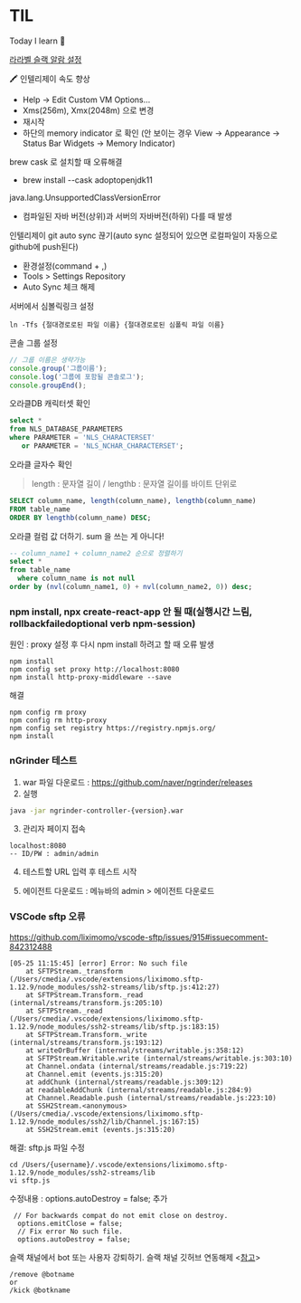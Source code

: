 # TIL
Today I learn 🎯

[라라벨 슬랙 알람 설정](https://panjeh.medium.com/send-laravel-6-log-to-slack-notification-573a6d95a14e)

🖍 인텔리제이 속도 향상
* Help -> Edit Custom VM Options…
* Xms(256m), Xmx(2048m) 으로 변경
* 재시작
* 하단의 memory indicator 로 확인
(안 보이는 경우 View -> Appearance -> Status Bar Widgets -> Memory Indicator)

brew cask 로 설치할 때 오류해결
* brew install --cask adoptopenjdk11

java.lang.UnsupportedClassVersionError
* 컴파일된 자바 버전(상위)과 서버의 자바버전(하위) 다를 때 발생

인텔리제이 git auto sync 끊기(auto sync 설정되어 있으면 로컬파일이 자동으로 github에 push된다)
* 환경설정(command + ,)
* Tools > Settings Repository
* Auto Sync 체크 해제

서버에서 심볼릭링크 설정
```shell
ln -Tfs {절대경로로된 파일 이름} {절대경로로된 심폴릭 파일 이름}
```

콘솔 그룹 설정
```javascript
// 그룹 이름은 생략가능
console.group('그룹이름');
console.log('그룹에 포함될 콘솔로그');
console.groupEnd();
```

오라클DB 캐릭터셋 확인
```SQL
select *
from NLS_DATABASE_PARAMETERS
where PARAMETER = 'NLS_CHARACTERSET'
   or PARAMETER = 'NLS_NCHAR_CHARACTERSET';
```

오라클 글자수 확인
> length : 문자열 길이 / lengthb : 문자열 길이를 바이트 단위로
```SQL
SELECT column_name, length(column_name), lengthb(column_name)
FROM table_name
ORDER BY lengthb(column_name) DESC;
```

오라클 컬럼 값 더하기. sum 을 쓰는 게 아니다!
``` SQL
-- column_name1 + column_name2 순으로 정렬하기
select *
from table_name
  where column_name is not null
order by (nvl(column_name1, 0) + nvl(column_name2, 0)) desc;
```

### npm install, npx create-react-app 안 될 때(실행시간 느림, rollbackfailedoptional verb npm-session)  
원인 : proxy 설정 후 다시 npm install 하려고 할 때 오류 발생
```shell
npm install
npm config set proxy http://localhost:8080
npm install http-proxy-middleware --save
```
해결
```shell
npm config rm proxy
npm config rm http-proxy
npm config set registry https://registry.npmjs.org/
npm install
```


### nGrinder 테스트
1. war 파일 다운로드 : https://github.com/naver/ngrinder/releases
2. 실행
```bash
java -jar ngrinder-controller-{version}.war
```
3. 관리자 페이지 접속
```shell
localhost:8080
-- ID/PW : admin/admin
```
4. 테스트할 URL 입력 후 테스트 시작

5. 에이전트 다운로드 : 메뉴바의 admin > 에이전트 다운로드

### VSCode sftp 오류
https://github.com/liximomo/vscode-sftp/issues/915#issuecomment-842312488
```shell
[05-25 11:15:45] [error] Error: No such file
    at SFTPStream._transform (/Users/cmedia/.vscode/extensions/liximomo.sftp-1.12.9/node_modules/ssh2-streams/lib/sftp.js:412:27)
    at SFTPStream.Transform._read (internal/streams/transform.js:205:10)
    at SFTPStream._read (/Users/cmedia/.vscode/extensions/liximomo.sftp-1.12.9/node_modules/ssh2-streams/lib/sftp.js:183:15)
    at SFTPStream.Transform._write (internal/streams/transform.js:193:12)
    at writeOrBuffer (internal/streams/writable.js:358:12)
    at SFTPStream.Writable.write (internal/streams/writable.js:303:10)
    at Channel.ondata (internal/streams/readable.js:719:22)
    at Channel.emit (events.js:315:20)
    at addChunk (internal/streams/readable.js:309:12)
    at readableAddChunk (internal/streams/readable.js:284:9)
    at Channel.Readable.push (internal/streams/readable.js:223:10)
    at SSH2Stream.<anonymous> (/Users/cmedia/.vscode/extensions/liximomo.sftp-1.12.9/node_modules/ssh2/lib/Channel.js:167:15)
    at SSH2Stream.emit (events.js:315:20)
```

해결: sftp.js 파일 수정
``` shell
cd /Users/{username}/.vscode/extensions/liximomo.sftp-1.12.9/node_modules/ssh2-streams/lib
vi sftp.js
```
수정내용 : options.autoDestroy = false; 추가
```
 // For backwards compat do not emit close on destroy.
  options.emitClose = false;
  // Fix error No such file.
  options.autoDestroy = false;
```

슬랙 채널에서 bot 또는 사용자 강퇴하기. 슬랙 채널 깃허브 연동해제 <[참고](https://stackoverflow.com/questions/38209815/how-do-i-make-a-slack-bot-leave-a-channel)>
```
/remove @botname
or
/kick @botkname
```

